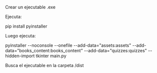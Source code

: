 Crear un ejecutable .exe

Ejecuta:

pip install pyinstaller

Luego ejecuta:

pyinstaller --noconsole --onefile --add-data="assets:assets" --add-data="books_content:books_content" --add-data="quizzes:quizzes" --hidden-import tkinter main.py

Busca el ejecutable en la carpeta /dist
